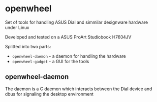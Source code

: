 # openwheel
Set of tools for handling ASUS Dial and simmilar designware hardware under Linux

Developed and tested on a ASUS ProArt Studiobook H7604JV

Splitted into two parts:
- `openwheel-daemon` - a daemon for handling the hardware
- `openwheel-gadget` - a GUI for the tools

## openwheel-daemon
The daemon is a C daemon which interacts between the Dial device and dbus for signaling the desktop environment

